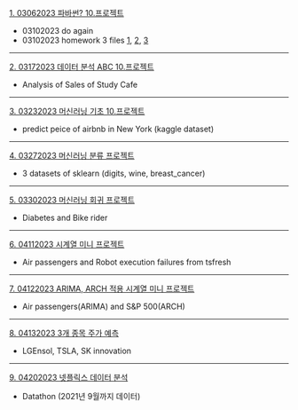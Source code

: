 [1. 03062023 파바썬? 10.프로젝트](https://github.com/4juneko/Aiffel_work/blob/master/pyBoaThon_10project_03062023.ipynb)  
- 03102023 do again  
- 03102023 homework 3 files [1](https://github.com/4juneko/Aiffel_work/blob/master/230307_On_3rd_CR.ipynb), [2](https://github.com/4juneko/Aiffel_work/blob/master/230308_On_3rd_CR.ipynb), [3](https://github.com/4juneko/Aiffel_work/blob/master/caffeKiosk.ipynb)  
----  
[2. 03172023 데이터 분석 ABC 10.프로젝트](https://github.com/4juneko/Aiffel_work/blob/master/DataAnalysisABC_10project_03172023.ipynb)  
- Analysis of Sales of Study Cafe
----  
[3. 03232023 머신러닝 기초 10.프로젝트](https://github.com/4juneko/Aiffel_work/blob/master/machineLearningBasic_10project_03232023.ipynb)
- predict peice of airbnb in New York (kaggle dataset) 
----
[4. 03272023 머신러닝 분류 프로젝트](https://github.com/4juneko/Aiffel_work/blob/master/Classification_3Datasets_scikitLearn_03272023.ipynb)
- 3 datasets of sklearn (digits, wine, breast_cancer)
----
[5. 03302023 머신러닝 회귀 프로젝트](https://github.com/4juneko/Aiffel_work/blob/master/Diabetes_BikeAt3pm_03302023.ipynb)
- Diabetes and Bike rider
----
[6. 04112023 시계열 미니 프로젝트](https://github.com/4juneko/Aiffel_work/blob/master/timeSeries_miniProject_04112023.ipynb)
- Air passengers and Robot execution failures from tsfresh
----
[7. 04122023 ARIMA, ARCH 적용 시계열 미니 프로젝트](https://github.com/4juneko/Aiffel_work/blob/master/ARIMA_ARCH_04122023.ipynb)
- Air passengers(ARIMA) and S&P 500(ARCH)
----
[8. 04132023 3개 종목 주가 예측](https://github.com/4juneko/Aiffel_work/blob/master/Forecast_Stock_Project_04132023.ipynb)
- LGEnsol, TSLA, SK innovation
----
[9. 04202023 넷플릭스 데이터 분석]()
- Datathon (2021년 9월까지 데이터)
